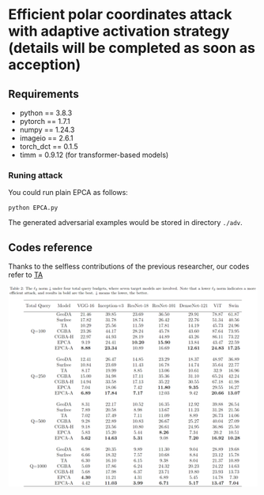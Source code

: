 # Efficient polar coordinates attack with adaptive activation strategy (details will be completed as soon as acception)

## Requirements

+ python == 3.8.3
+ pytorch == 1.7.1
+ numpy == 1.24.3
+ imageio == 2.6.1
+ torch_dct == 0.1.5
+ timm = 0.9.12 (for transformer-based models)

### Runing attack

You could run plain EPCA as follows:

```
python EPCA.py 
```

The generated adversarial examples would be stored in directory `./adv`. 

## Codes reference
Thanks to the selfless contributions of the previous researcher, our codes refer to [TA](https://github.com/xiaosen-wang/TA)

![Result](https://github.com/RYC-98/EPCA/blob/main/table2.png)
